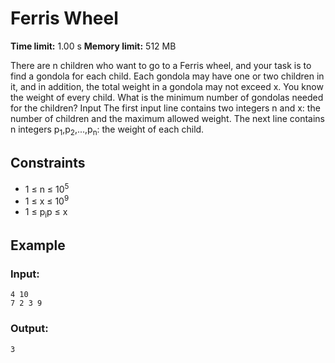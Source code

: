 # Ferris Wheel
**Time limit:** 1.00 s **Memory limit:** 512 MB

There are n children who want to go to a Ferris wheel, and your task is to find a gondola for each child.
Each gondola may have one or two children in it, and in addition, the total weight in a gondola may not exceed x. You know the weight of every child.
What is the minimum number of gondolas needed for the children?
Input
The first input line contains two integers n and x: the number of children and the maximum allowed weight.
The next line contains n integers p<sub>1</sub>,p<sub>2</sub>,...,p<sub>n</sub>: the weight of each child.

## Constraints

- 1 &le; n &le; 10<sup>5</sup>
-  1 &le; x &le; 10<sup>9</sup>
-  1 &le; p<sub>i</sub>p &le; x


## Example
### Input:
```
4 10
7 2 3 9
```
### Output:
```
3
```  
